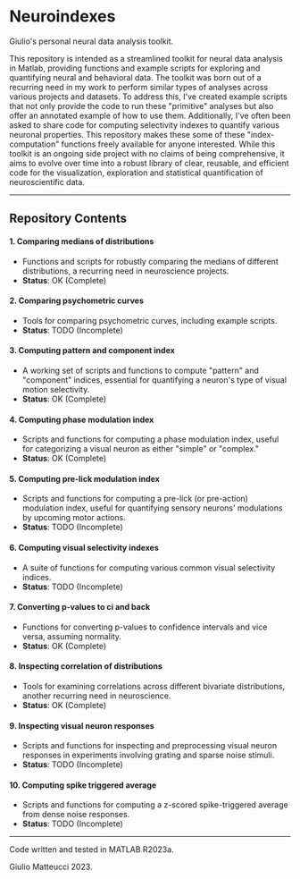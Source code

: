 # Neuroindexes

Giulio's personal neural data analysis toolkit.

This repository is intended as a streamlined toolkit for neural data analysis in Matlab, providing functions and example scripts for exploring and quantifying neural and behavioral data. The toolkit was born out of a recurring need in my work to perform similar types of analyses across various projects and datasets. To address this, I've created example scripts that not only provide the code to run these "primitive" analyses but also offer an annotated example of how to use them. Additionally, I've often been asked to share code for computing selectivity indexes to quantify various neuronal properties. This repository makes these some of these "index-computation" functions freely available for anyone interested. While this toolkit is an ongoing side project with no claims of being comprehensive, it aims to evolve over time into a robust library of clear, reusable, and efficient code for the visualization, exploration and statistical quantification of neuroscientific data.

---

## Repository Contents

#### 1. Comparing medians of distributions
- Functions and scripts for robustly comparing the medians of different distributions, a recurring need in neuroscience projects.
- **Status**: OK (Complete)

#### 2. Comparing psychometric curves
- Tools for comparing psychometric curves, including example scripts.
- **Status**: TODO (Incomplete)

#### 3. Computing pattern and component index
- A working set of scripts and functions to compute "pattern" and "component" indices, essential for quantifying a neuron's type of visual motion selectivity.
- **Status**: OK (Complete)

#### 4. Computing phase modulation index
- Scripts and functions for computing a phase modulation index, useful for categorizing a visual neuron as either "simple" or "complex."
- **Status**: OK (Complete)

#### 5. Computing pre-lick modulation index
- Scripts and functions for computing a pre-lick (or pre-action) modulation index, useful for quantifying sensory neurons' modulations by upcoming motor actions.
- **Status**: TODO (Incomplete)

#### 6. Computing visual selectivity indexes
- A suite of functions for computing various common visual selectivity indices.
- **Status**: TODO (Incomplete)

#### 7. Converting p-values to ci and back
- Functions for converting p-values to confidence intervals and vice versa, assuming normality.
- **Status**: OK (Complete)
  
#### 8. Inspecting correlation of distributions
- Tools for examining correlations across different bivariate distributions, another recurring need in neuroscience.
- **Status**: OK (Complete)
  
#### 9. Inspecting visual neuron responses
- Scripts and functions for inspecting and preprocessing visual neuron responses in experiments involving grating and sparse noise stimuli.
- **Status**: TODO (Incomplete)

#### 10. Computing spike triggered average
- Scripts and functions for computing a z-scored spike-triggered average from dense noise responses.
- **Status**: TODO (Incomplete)

---

Code written and tested in MATLAB R2023a.

Giulio Matteucci 2023.

